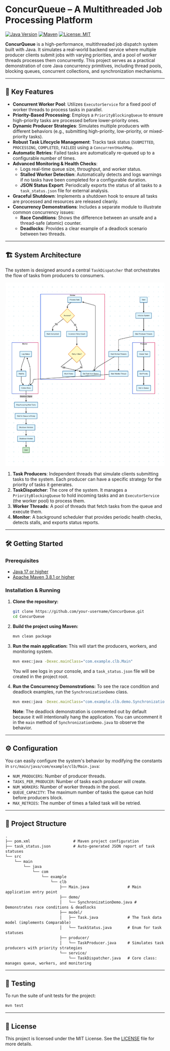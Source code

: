 # ConcurQueue – A Multithreaded Job Processing Platform

[![Java Version](https://img.shields.io/badge/Java-17+-blue.svg)](https://www.oracle.com/java/technologies/javase-jdk17-downloads.html)
[![Maven](https://img.shields.io/badge/Maven-3.8.1+-orange.svg)](https://maven.apache.org/)
[![License: MIT](https://img.shields.io/badge/License-MIT-yellow.svg)](https://opensource.org/licenses/MIT)

**ConcurQueue** is a high-performance, multithreaded job dispatch system built with Java. It simulates a real-world backend service where multiple producer clients submit jobs with varying priorities, and a pool of worker threads processes them concurrently. This project serves as a practical demonstration of core Java concurrency primitives, including thread pools, blocking queues, concurrent collections, and synchronization mechanisms.

---

## 🚀 Key Features

- **Concurrent Worker Pool**: Utilizes `ExecutorService` for a fixed pool of worker threads to process tasks in parallel.
- **Priority-Based Processing**: Employs a `PriorityBlockingQueue` to ensure high-priority tasks are processed before lower-priority ones.
- **Dynamic Producer Strategies**: Simulates multiple producers with different behaviors (e.g., submitting high-priority, low-priority, or mixed-priority tasks).
- **Robust Task Lifecycle Management**: Tracks task status (`SUBMITTED`, `PROCESSING`, `COMPLETED`, `FAILED`) using a `ConcurrentHashMap`.
- **Automatic Retries**: Failed tasks are automatically re-queued up to a configurable number of times.
- **Advanced Monitoring & Health Checks**:
    - Logs real-time queue size, throughput, and worker status.
    - **Stalled Worker Detection**: Automatically detects and logs warnings if no tasks have been completed for a configurable duration.
    - **JSON Status Export**: Periodically exports the status of all tasks to a `task_status.json` file for external analysis.
- **Graceful Shutdown**: Implements a shutdown hook to ensure all tasks are processed and resources are released cleanly.
- **Concurrency Demonstrations**: Includes a separate module to illustrate common concurrency issues:
    - **Race Conditions**: Shows the difference between an unsafe and a thread-safe (atomic) counter.
    - **Deadlocks**: Provides a clear example of a deadlock scenario between two threads.

---

## 🏗️ System Architecture

The system is designed around a central `TaskDispatcher` that orchestrates the flow of tasks from producers to consumers.

![System Architecture](img_1.png)

1.  **Task Producers**: Independent threads that simulate clients submitting tasks to the system. Each producer can have a specific strategy for the priority of tasks it generates.
2.  **TaskDispatcher**: The core of the system. It manages a `PriorityBlockingQueue` to hold incoming tasks and an `ExecutorService` (the worker pool) to process them.
3.  **Worker Threads**: A pool of threads that fetch tasks from the queue and execute them.
4.  **Monitor**: A background scheduler that provides periodic health checks, detects stalls, and exports status reports.

---

## 🛠️ Getting Started

### Prerequisites

- [Java 17 or higher](https://www.oracle.com/java/technologies/javase-jdk17-downloads.html)
- [Apache Maven 3.8.1 or higher](https://maven.apache.org/download.cgi)

### Installation & Running

1.  **Clone the repository:**
    ```sh
    git clone https://github.com/your-username/ConcurQueue.git
    cd ConcurQueue
    ```

2.  **Build the project using Maven:**
    ```sh
    mvn clean package
    ```

3.  **Run the main application:**
    This will start the producers, workers, and monitoring system.
    ```sh
    mvn exec:java -Dexec.mainClass="com.example.clb.Main"
    ```
    You will see logs in your console, and a `task_status.json` file will be created in the project root.

4.  **Run the Concurrency Demonstrations:**
    To see the race condition and deadlock examples, run the `SynchronizationDemo` class.
    ```sh
    mvn exec:java -Dexec.mainClass="com.example.clb.demo.SynchronizationDemo"
    ```
    **Note**: The deadlock demonstration is commented out by default because it will intentionally hang the application. You can uncomment it in the `main` method of `SynchronizationDemo.java` to observe the behavior.

---

## ⚙️ Configuration

You can easily configure the system's behavior by modifying the constants in `src/main/java/com/example/clb/Main.java`:

- `NUM_PRODUCERS`: Number of producer threads.
- `TASKS_PER_PRODUCER`: Number of tasks each producer will create.
- `NUM_WORKERS`: Number of worker threads in the pool.
- `QUEUE_CAPACITY`: The maximum number of tasks the queue can hold before producers block.
- `MAX_RETRIES`: The number of times a failed task will be retried.

---

## 📂 Project Structure

```
.
├── pom.xml                   # Maven project configuration
├── task_status.json          # Auto-generated JSON report of task statuses
└── src
    └── main
        └── java
            └── com
                └── example
                    └── clb
                        ├── Main.java                 # Main application entry point
                        ├── demo/
                        │   └── SynchronizationDemo.java # Demonstrates race conditions & deadlocks
                        ├── model/
                        │   ├── Task.java             # The Task data model (implements Comparable)
                        │   └── TaskStatus.java       # Enum for task statuses
                        ├── producer/
                        │   └── TaskProducer.java     # Simulates task producers with priority strategies
                        └── service/
                            └── TaskDispatcher.java   # Core class: manages queue, workers, and monitoring
```

---

## 🧪 Testing

To run the suite of unit tests for the project:

```sh
mvn test
```

---

## 📜 License

This project is licensed under the MIT License. See the [LICENSE](LICENSE) file for more details.
